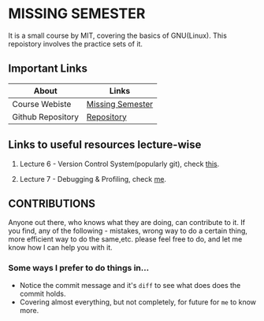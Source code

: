 # MISSING SEMESTER

It is a small course by MIT, covering the basics of GNU(Linux).
This repoistory involves the practice sets of it.

## Important Links

| About      | Links |
| ----------- | ----------- |
| Course Webiste      | [Missing Semester](https://missing.csail.mit.edu/)       |
| Github Repository   | [Repository](https://github.com/missing-semester/missing-semester)        |

## Links to useful resources lecture-wise

1. Lecture 6 - Version Control System(popularly git), check [this](https://github.com/IumoInfinium/missing_semester/blob/main/lecture6/resources.md).

2. Lecture 7 - Debugging & Profiling, check [me](https://github.com/IumoInfinium/missing_semester/blob/main/lecture7/resources.md).

## CONTRIBUTIONS

Anyone out there, who knows what they are doing, can contribute to it. If you find, any of the following - mistakes, wrong way to do a certain thing, more efficient way to do the same,etc. please feel free to do, and let me know how I can help you with it.

### Some ways I prefer to do things in...

- Notice the commit message and it's `diff` to see what does does the commit holds.
- Covering almost everything, but not completely, for future for `me` to know more.

